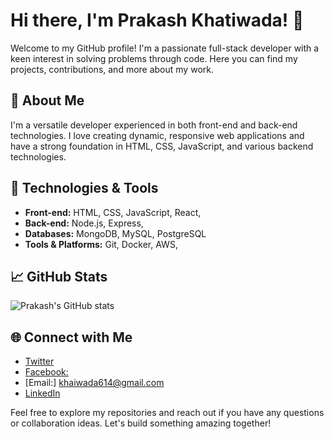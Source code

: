 
# Hi there, I'm Prakash Khatiwada! 👋

Welcome to my GitHub profile! I'm a passionate full-stack developer with a keen interest in solving problems through code. Here you can find my projects, contributions, and more about my work.

## 🚀 About Me
I'm a versatile developer experienced in both front-end and back-end technologies. I love creating dynamic, responsive web applications and have a strong foundation in HTML, CSS, JavaScript, and various backend technologies.

## 🔧 Technologies & Tools
- **Front-end:** HTML, CSS, JavaScript, React, 
- **Back-end:** Node.js, Express, 
- **Databases:** MongoDB, MySQL, PostgreSQL
- **Tools & Platforms:** Git, Docker, AWS,

## 📈 GitHub Stats
![Prakash's GitHub stats](https://github-readme-stats.vercel.app/api?username=Prakashkhatiwada&show_icons=true&theme=radical)

## 🌐 Connect with Me
- [Twitter](/)
- [Facebook:](https://www.facebook.com/prakash.khatiwada.969300)
- [Email:] khaiwada614@gmail.com
- [LinkedIn](https://www.linkedin.com/in/prakash-khatiwada-574a92220/)

Feel free to explore my repositories and reach out if you have any questions or collaboration ideas. Let's build something amazing together!
